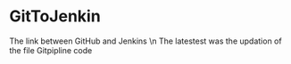 # GitToJenkin
The link between GitHub and Jenkins \n
The latestest was the updation of the file Gitpipline code
